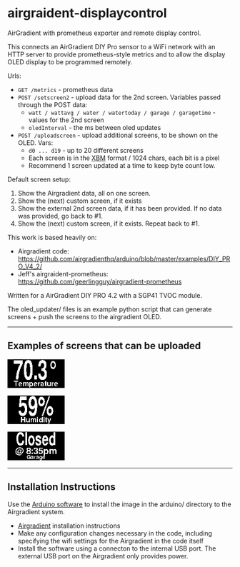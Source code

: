 # airgraident-displaycontrol

AirGradient with prometheus exporter and remote display control.

This connects an AirGradient DIY Pro sensor to a WiFi network
with an HTTP server to provide prometheus-style metrics and to allow the
display OLED display to be programmed remotely.

Urls:
- `GET /metrics` - prometheus data
- `POST /setscreen2` - upload data for the 2nd screen. Variables passed through the POST data:
  - `watt / wattavg / water / watertoday / garage / garagetime` - values for the 2nd screen
  - `oledInterval` - the ms between oled updates
- `POST /uploadscreen` - upload additional screens, to be shown on the OLED. Vars:
  - `d0 ... d19` - up to 20 different screens
  - Each screen is in the [XBM](https://en.wikipedia.org/wiki/X_BitMap) format / 1024 chars, each bit is a pixel
  - Recommend 1 screen updated at a time to keep byte count low.

Default screen setup:
1. Show the Airgradient data, all on one screen.
1. Show the (next) custom screen, if it exists
1. Show the external 2nd screen data, if it has been provided. If no data was provided, go back to #1.
1. Show the (next) custom screen, if it exists.  Repeat back to #1.

This work is based heavily on:
-  Airgradient code: https://github.com/airgradienthq/arduino/blob/master/examples/DIY_PRO_V4_2/
-  Jeff's airgraident-prometheus: https://github.com/geerlingguy/airgradient-prometheus

Written for a AirGradient DIY PRO 4.2 with a SGP41 TVOC module.

The oled_updater/ files is an example python script that can generate screens + push the screens
to the airgradient OLED.

---

## Examples of screens that can be uploaded

![CO2](example_images/d0.png)

![Humidity](example_images/d8.png)

![Garage](example_images/d10.png)

---

## Installation Instructions

Use the [Arduino software](https://www.arduino.cc/en/main/software) to install the image in the arduino/ directory to the Airgradient system.
- [Airgradient](https://www.airgradient.com/open-airgradient/instructions/basic-setup-skills-and-equipment-needed-to-build-our-airgradient-diy-sensor/) installation instructions
- Make any configuration changes necessary in the code, including specifying the wifi settings for the Airgradient in the code itself
- Install the software using a connecton to the internal USB port.  The external USB port on the Airgradient only provides power.

